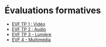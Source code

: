 # Évaluations formatives

<!-- start-replace-subnav -->
* [EVF TP 1 : <!-- varexp:begin BLOC1 -->Vidéo<!-- varexp:end -->](/04-evaluations/formatives/01/)
* [EVF TP 2 : <!-- varexp:begin BLOC2 -->Audio<!-- varexp:end -->](/04-evaluations/formatives/02/)
* [EVF TP 3 - <!-- varexp:begin BLOC3 -->Lumière<!-- varexp:end -->](/04-evaluations/formatives/03/)
* [EVF 4 - <!-- varexp:begin BLOC4 -->Multimédia<!-- varexp:end -->](/04-evaluations/formatives/04/)
<!-- end-replace-subnav -->
